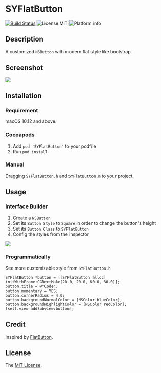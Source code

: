 # SYFlatButton

[![Build Status](https://travis-ci.org/Sunnyyoung/SYFlatButton.svg?branch=master)](https://travis-ci.org/Sunnyyoung/SYFlatButton)
![License MIT](https://img.shields.io/github/license/mashape/apistatus.svg)
![Platform info](https://img.shields.io/badge/platform-macOS-lightgrey.svg)

## Description

A customized `NSButton` with modern flat style like bootstrap.

## Screenshot

![](https://raw.githubusercontent.com/Sunnyyoung/SYFlatButton/master/Screenshot/Screenshot.png)

## Installation

### Requirement

macOS 10.12 and above.

### Cocoapods

1. Add `pod 'SYFlatButton'` to your podfile
2. Run `pod install`

### Manual

Dragging `SYFlatButton.h` and `SYFlatButton.m` to your project.

## Usage

### Interface Builder

1. Create a `NSButton`
2. Set its `Button Style` to `Square` in order to change the button's height
3. Set its `Button Class` to `SYFlatButton`
4. Config the styles from the inspector

![](https://raw.githubusercontent.com/Sunnyyoung/SYFlatButton/master/Screenshot/InterfaceBuilder.png)

### Programmatically

See more customizable style from `SYFlatButton.h`

```objc
SYFlatButton *button = [[SYFlatButton alloc] initWithFrame:CGRectMake(20.0, 20.0, 60.0, 30.0)];
button.title = @"Code";
button.momentary = YES;
button.cornerRadius = 4.0;
button.backgroundNormalColor = [NSColor blueColor];
button.backgroundHighlightColor = [NSColor redColor];
[self.view addSubview:button];
```

## Credit

Inspired by [FlatButton](https://github.com/OskarGroth/FlatButton).

## License

The [MIT License](LICENSE).
